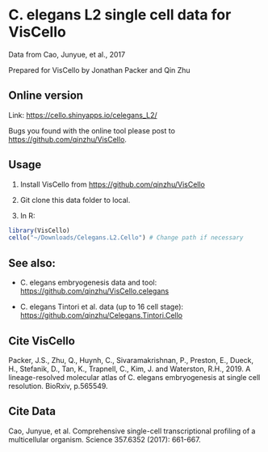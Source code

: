 C. elegans L2 single cell data for VisCello
================
Data from Cao, Junyue, et al., 2017

Prepared for VisCello by Jonathan Packer and Qin Zhu 

Online version
------------------------

Link: https://cello.shinyapps.io/celegans_L2/

Bugs you found with the online tool please post to https://github.com/qinzhu/VisCello.

Usage
--------------------------------------

1. Install VisCello from https://github.com/qinzhu/VisCello

2. Git clone this data folder to local.

3. In R:

```r
library(VisCello)
cello("~/Downloads/Celegans.L2.Cello") # Change path if necessary
```

See also:
--------------------------------------

* C. elegans embryogenesis data and tool: https://github.com/qinzhu/VisCello.celegans

* C. elegans Tintori et al. data (up to 16 cell stage): https://github.com/qinzhu/Celegans.Tintori.Cello


Cite VisCello
-------------------------

Packer, J.S., Zhu, Q., Huynh, C., Sivaramakrishnan, P., Preston, E., Dueck, H., Stefanik, D., Tan, K., Trapnell, C., Kim, J. and Waterston, R.H., 2019. A lineage-resolved molecular atlas of C. elegans embryogenesis at single cell resolution. BioRxiv, p.565549.

Cite Data
-------------------------
Cao, Junyue, et al. Comprehensive single-cell transcriptional profiling of a multicellular organism. Science 357.6352 (2017): 661-667.

